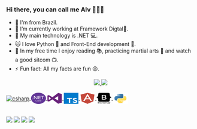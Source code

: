 ### Hi there, you can call me Alv 🦸‍♂️👋

- 📌 I'm from Brazil.
- 🔭 I’m currently working at Framework Digtal:purple_heart:. 
- 🌱 My main technology is .NET :computer:.
- 🐱‍ I love Python :snake: and Front-End development :art:.
- 💁 In my free time I enjoy reading :books:, practicing martial arts :facepunch: and watch a good sitcom :tv:. 
- ⚡ Fun fact: All my facts are fun 😉.


<div align="center">
  <a href="https://github.com/dralv">
  <img height="180em" src="https://github-readme-stats.vercel.app/api?username=dralv&show_icons=true&theme=tokyonight&include_all_commits=true&count_private=true"/>
  <img height="180em" src="https://github-readme-stats.vercel.app/api/top-langs/?username=dralv&layout=compact&langs_count=7&theme=tokyonight"/>
</div>
  
  <div style="display: inline_block"><br>
  <img align="center" alt="csharp" height="30" width="40" src="https://raw.githubusercontent.com/jmnote/z-icons/master/svg/csharp.svg">
    <img align="center" alt="dotnet" height="30" width="40" src="https://raw.githubusercontent.com/devicons/devicon/1119b9f84c0290e0f0b38982099a2bd027a48bf1/icons/dotnetcore/dotnetcore-original.svg">
    <img align="center" alt="vs" height="30" width="40" src="https://raw.githubusercontent.com/devicons/devicon/1119b9f84c0290e0f0b38982099a2bd027a48bf1/icons/visualstudio/visualstudio-plain.svg">
  <img align="center" alt="Ts" height="30" width="40" src="https://raw.githubusercontent.com/devicons/devicon/master/icons/typescript/typescript-plain.svg">
  <img align="center" alt="Angular" height="30" width="40" src="https://raw.githubusercontent.com/devicons/devicon/1119b9f84c0290e0f0b38982099a2bd027a48bf1/icons/angularjs/angularjs-plain.svg">
  <img align="center" alt="Bootstrap" height="30" width="40" src="https://raw.githubusercontent.com/devicons/devicon/1119b9f84c0290e0f0b38982099a2bd027a48bf1/icons/bootstrap/bootstrap-plain-wordmark.svg">
  <img align="center" alt="Python" height="30" width="40" src="https://raw.githubusercontent.com/devicons/devicon/master/icons/python/python-original.svg">
</div>
  <br>
  <br>
  <div>
   <a href="https://www.linkedin.com/in/%C3%A1lvaro-araujo-10499b215/" target="_blank"><img src="https://img.shields.io/badge/-LinkedIn-%230077B5?style=for-the-badge&logo=linkedin&logoColor=white" target="_blank"></a>
  <a href="https://instagram.com/alvaraujo_" target="_blank"><img src="https://img.shields.io/badge/-Instagram-%23E4405F?style=for-the-badge&logo=instagram&logoColor=white" target="_blank"></a>
<a href="https://www.tiktok.com/@dralv2?lang=pt-BR" target="_blank"><img src="https://img.shields.io/badge/TikTok-000000?style=for-the-badge&logo=tiktok&logoColor=white" target="_blank"></a>
  <a href = "mailto:dralvphd2@gmail.com"><img src="https://img.shields.io/badge/-Gmail-%23333?style=for-the-badge&logo=gmail&logoColor=white" target="_blank"></a>
    
    
  
  </div>
